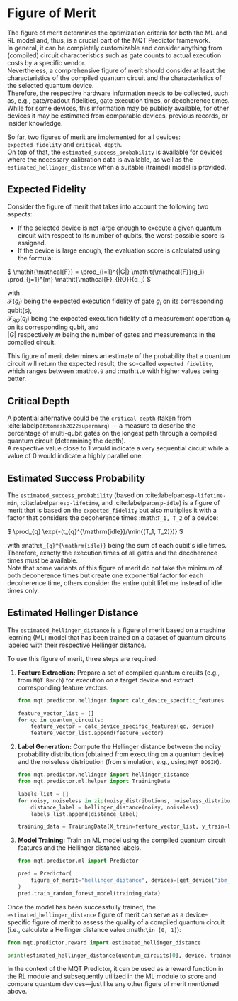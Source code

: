 # Figure of Merit

The figure of merit determines the optimization criteria for both the ML and RL model and, thus, is a crucial part of the MQT Predictor framework.  
In general, it can be completely customizable and consider anything from (compiled) circuit characteristics such as gate counts to actual execution costs by a specific vendor.  
Nevertheless, a comprehensive figure of merit should consider at least the characteristics of the compiled quantum circuit and the characteristics of the selected quantum device.  
Therefore, the respective hardware information needs to be collected, such as, e.g., gate/readout fidelities, gate execution times, or decoherence times.  
While for some devices, this information may be publicly available, for other devices it may be estimated from comparable devices, previous records, or insider knowledge.

So far, two figures of merit are implemented for all devices: `expected_fidelity` and `critical_depth`.  
On top of that, the `estimated_success_probability` is available for devices where the necessary calibration data is available, as well as the `estimated_hellinger_distance` when a suitable (trained) model is provided.

## Expected Fidelity

Consider the figure of merit that takes into account the following two aspects:

- If the selected device is not large enough to execute a given quantum circuit with respect to its number of qubits, the worst-possible score is assigned.
- If the device is large enough, the evaluation score is calculated using the formula:

$
\mathit{\mathcal{F}} = \prod_{i=1}^{|G|} \mathit{\mathcal{F}}(g_i) \prod_{j=1}^{m} \mathit{\mathcal{F}_{RO}}(q_j)
$

with  
$\mathit{\mathcal{F}}(g_i)$ being the expected execution fidelity of gate $g_i$ on its corresponding qubit(s),  
$\mathit{\mathcal{F}_{RO}}(q_j)$ being the expected execution fidelity of a measurement operation $q_j$ on its corresponding qubit, and  
$|G|$ respectively $m$ being the number of gates and measurements in the compiled circuit.

This figure of merit determines an estimate of the probability that a quantum circuit will return the expected result, the so-called `expected fidelity`, which ranges between :math:`0.0` and :math:`1.0` with higher values being better.

## Critical Depth

A potential alternative could be the `critical depth` (taken from :cite:labelpar:`tomesh2022supermarq`) — a measure to describe the percentage of multi-qubit gates on the longest path through a compiled quantum circuit (determining the depth).  
A respective value close to 1 would indicate a very sequential circuit while a value of 0 would indicate a highly parallel one.

## Estimated Success Probability

The `estimated_success_probability` (based on :cite:labelpar:`esp-lifetime-min`, :cite:labelpar:`esp-lifetime`, and :cite:labelpar:`esp-idle`) is a figure of merit that is based on the `expected_fidelity` but also multiplies it with a factor that considers the decoherence times :math:`T_1, T_2` of a device:

$
\prod_{q} \exp{-(t_{q}^{\mathrm{idle}}/\min{(T_1, T_2)})}
$

with :math:`t_{q}^{\mathrm{idle}}` being the sum of each qubit's idle times.  
Therefore, exactly the execution times of all gates and the decoherence times must be available.  
Note that some variants of this figure of merit do not take the minimum of both decoherence times but create one exponential factor for each decoherence time, others consider the entire qubit lifetime instead of idle times only.

## Estimated Hellinger Distance

The `estimated_hellinger_distance` is a figure of merit based on a machine learning (ML) model that has been trained on a dataset of quantum circuits labeled with their respective Hellinger distance.

To use this figure of merit, three steps are required:

1. **Feature Extraction:** Prepare a set of compiled quantum circuits (e.g., from `MQT Bench`) for execution on a target device and extract corresponding feature vectors.

   ```python
   from mqt.predictor.hellinger import calc_device_specific_features

   feature_vector_list = []
   for qc in quantum_circuits:
       feature_vector = calc_device_specific_features(qc, device)
       feature_vector_list.append(feature_vector)
   ```

2. **Label Generation:** Compute the Hellinger distance between the noisy probability distribution (obtained from executing on a quantum device) and the noiseless distribution (from simulation, e.g., using `MQT DDSIM`).

   ```python
   from mqt.predictor.hellinger import hellinger_distance
   from mqt.predictor.ml.helper import TrainingData

   labels_list = []
   for noisy, noiseless in zip(noisy_distributions, noiseless_distributions):
       distance_label = hellinger_distance(noisy, noiseless)
       labels_list.append(distance_label)

   training_data = TrainingData(X_train=feature_vector_list, y_train=labels_list)
   ```

3. **Model Training:** Train an ML model using the compiled quantum circuit features and the Hellinger distance labels.

   ```python
   from mqt.predictor.ml import Predictor

   pred = Predictor(
       figure_of_merit="hellinger_distance", devices=[get_device("ibm_falcon_27")]
   )
   pred.train_random_forest_model(training_data)
   ```

Once the model has been successfully trained, the `estimated_hellinger_distance` figure of merit can serve as a device-specific figure of merit to assess the quality of a compiled quantum circuit (i.e., calculate a Hellinger distance value :math:`\in [0, 1]`):

```python
from mqt.predictor.reward import estimated_hellinger_distance

print(estimated_hellinger_distance(quantum_circuits[0], device, trained_model))
```

In the context of the MQT Predictor, it can be used as a reward function in the RL module and subsequently utilized in the ML module to score and compare quantum devices—just like any other figure of merit mentioned above.